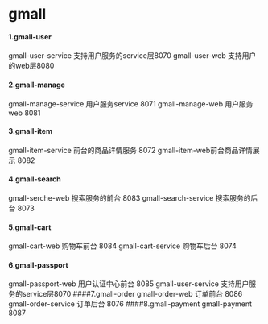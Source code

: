 # gmall 
 #### 1.gmall-user
 gmall-user-service 支持用户服务的service层8070
 gmall-user-web 支持用户的web层8080
 #### 2.gmall-manage
 gmall-manage-service 用户服务service 8071
 gmall-manage-web  用户服务web 8081
 #### 3.gmall-item
 gmall-item-service 前台的商品详情服务 8072
 gmall-item-web前台商品详情展示  8082
 #### 4.gmall-search
 gmall-serche-web 搜索服务的前台 8083
 gmall-search-service 搜索服务的后台 8073
 #### 5.gmall-cart
 gmall-cart-web 购物车前台 8084
 gmall-cart-service 购物车后台 8074
 #### 6.gmall-passport
 gmall-passport-web 用户认证中心前台 8085
 gmall-user-service 支持用户服务的service层8070
 ####7.gmall-order
 gmall-order-web 订单前台 8086
 gmall-order-service 订单后台 8076
 ####8.gmall-payment
 gmall-payment 8087